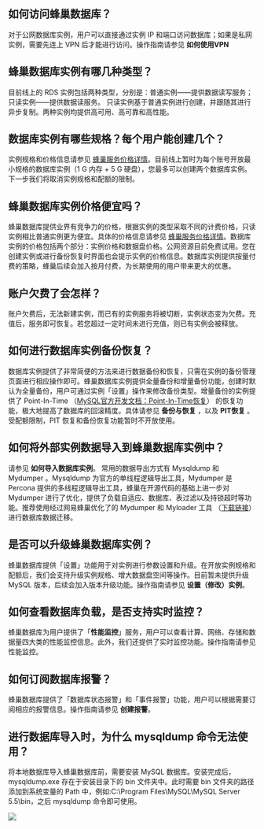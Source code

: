 ## 如何访问蜂巢数据库？

对于公网数据库实例，用户可以直接通过实例 IP 和端口访问数据库；如果是私网实例，需要先连上 VPN 后才能进行访问。操作指南请参见 **如何使用VPN**

## 蜂巢数据库实例有哪几种类型？

目前线上的 RDS 实例包括两种类型，分别是：普通实例——提供数据读写服务；只读实例——提供数据读服务。 只读实例基于普通实例进行创建，并跟随其进行异步复制。两种实例均提供高可用、高可靠和高性能。

## 数据库实例有哪些规格？每个用户能创建几个？

实例规格和价格信息请参见 [蜂巢服务价格详情][1]。目前线上暂时为每个账号开放最小规格的数据库实例（1 G 内存 + 5 G 硬盘），您最多可以创建两个数据库实例。下一步我们将取消实例规格和配额的限制。

## 蜂巢数据库实例价格便宜吗？

蜂巢数据库提供业界有竞争力的价格，根据实例的类型采取不同的计费价格，只读实例相比普通实例更为便宜。具体的价格信息请参见 [蜂巢服务价格详情][2]。数据库实例的价格包括两个部分：实例价格和数据盘价格。公网资源目前免费试用。您在创建实例或进行备份恢复时界面也会提示实例的价格信息。数据库实例提供按量付费的策略，蜂巢后续会加入按月付费，为长期使用的用户带来更大的优惠。

## 账户欠费了会怎样？

账户欠费后，无法新建实例，而已有的实例服务将被切断，实例状态变为欠费。充值后，服务即可恢复。若您超过一定时间未进行充值，则已有实例会被释放。

## 如何进行数据库实例备份恢复？

数据库实例提供了非常简便的方法来进行数据备份和恢复，只需在实例的备份管理页面进行相应操作即可。蜂巢数据库实例提供全量备份和增量备份功能，创建时默认为全量备份，用户可通过实例「设置」操作来修改备份类型。增量备份的实例提供了 Point-In-Time （[MySQL官方开发文档：Point-In-Time恢复][3]） 的恢复功能，极大地提高了数据库的回滚精度。具体请参见 **备份与恢复** ，以及 **PIT恢复** 。受配额限制，PIT 恢复和备份恢复功能暂时不开放使用。

## 如何将外部实例数据导入到蜂巢数据库实例中？

请参见 **如何导入数据库实例**。 常用的数据导出方式有 Mysqldump 和 Mydumper 。Mysqldump 为官方的单线程逻辑导出工具，Mydumper 是 Percona 提供的多线程逻辑导出工具，蜂巢在开源代码的基础上进一步对 Mydumper 进行了优化，提供了负载自适应、数据库、表过滤以及持锁超时等功能。推荐使用经过网易蜂巢优化了的 Mydumper 和 Myloader 工具 （[下载链接][4]） 进行数据库数据迁移。

## 是否可以升级蜂巢数据库实例？

蜂巢数据库提供「设置」功能用于对实例进行参数设置和升级。在开放实例规格和配额后，我们会支持升级实例规格、增大数据盘空间等操作。目前暂未提供升级 MySQL 版本，后续会加入版本升级功能。操作指南请参见 **设置（修改）实例**。

## 如何查看数据库负载，是否支持实时监控？

蜂巢数据库为用户提供了「**性能监控**」服务，用户可以查看计算、网络、存储和数据量四大类的性能监控信息。此外，我们还提供了实时监控功能。操作指南请参见 性能监控。

## 如何订阅数据库报警？

蜂巢数据库提供了「数据库状态报警」和「事件报警」功能，用户可以根据需要订阅相应的报警信息。操作指南请参见 **创建报警**。

## 进行数据库导入时，为什么 mysqldump 命令无法使用？

将本地数据库导入蜂巢数据库前，需要安装 MySQL 数据库。安装完成后，mysqldump.exe 存在于安装目录下的 bin 文件夹中。此时需要 bin 文件夹的路径添加到系统变量的 Path 中，例如:C:\Program Files\MySQL\MySQL Server 5.5\bin，之后 mysqldump 命令即可使用。

![](./image/导入导出数据库实例系统变量设置.png)


  [1]: https://c.163.com/price
  [2]: https://c.163.com/price
  [3]: http://dev.mysql.com/doc/refman/5.6/en/point-in-time-recovery.html
  [4]: http://nos.126.net/comb-mysql-tools/backup-tools.tar.gz